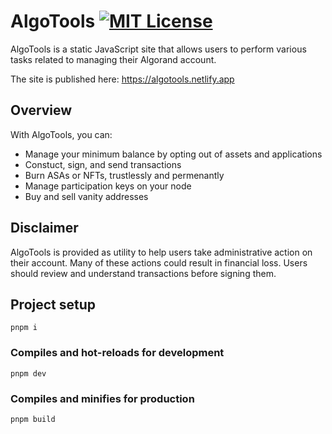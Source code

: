 # AlgoTools [![MIT License](https://img.shields.io/badge/license-MIT-blue.svg)](https://github.com/GalaxyPay/algo-tools/blob/main/LICENSE)

AlgoTools is a static JavaScript site that allows users to perform various tasks related to managing their Algorand account.

The site is published here: https://algotools.netlify.app

## Overview

With AlgoTools, you can:

- Manage your minimum balance by opting out of assets and applications
- Constuct, sign, and send transactions
- Burn ASAs or NFTs, trustlessly and permenantly
- Manage participation keys on your node
- Buy and sell vanity addresses

## Disclaimer

AlgoTools is provided as utility to help users take administrative action on their account. Many of these actions could result in financial loss. Users should review and understand transactions before signing them.

## Project setup

```
pnpm i
```

### Compiles and hot-reloads for development

```
pnpm dev
```

### Compiles and minifies for production

```
pnpm build
```
